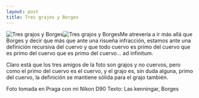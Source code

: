 ```yaml
---
layout: post
title: Tres grajos y Borges
---
```

![Tres grajos y Borges](https://scontent-cdt1-1.cdninstagram.com/v/t51.29350-15/273480623_1072846843448388_272425875723157199_n.webp?stp=dst-jpg&_nc_cat=110&ccb=1-7&_nc_sid=8ae9d6&_nc_ohc=vxsd8yZUBgIAX90HQWE&_nc_ht=scontent-cdt1-1.cdninstagram.com&edm=ANo9K5cEAAAA&oh=00_AT968_7c5u2xHwJXXoBay6dAHR5aHVSr-WEB3RD0O1QKuw&oe=62CBEFE5)![Tres grajos y Borges](https://scontent-cdg2-1.cdninstagram.com/v/t51.29350-15/273438496_972697910053062_2392879756139808009_n.webp?stp=dst-jpg&_nc_cat=102&ccb=1-7&_nc_sid=8ae9d6&_nc_ohc=He4eARUapGgAX-HrG7k&_nc_ht=scontent-cdg2-1.cdninstagram.com&edm=ANo9K5cEAAAA&oh=00_AT8Ul7OeNIdRT-D57ZbWxL-RfS60_nqINFcv6R-qJAPlsw&oe=62CAB951)Me atrevería a ir más allá que Borges y decir que más que ante una risueña infracción, estamos ante una definición recursiva del cuervo y que todo cuervo es primo del cuervo que es primo del cuervo que es primo del cuervo... ad infinitum.

Claro está que los tres amigos de la foto son grajos y no cuervos, pero como el primo del cuervo es el cuervo, y el grajo es, sin duda alguna, primo del cuervo, la definición se mantiene sólida para el grajo también.

Foto tomada en Praga con mi Nikon D90
Texto: Las kenningar, Borges
